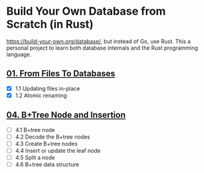# Build Your Own Database from Scratch (in Rust)

https://build-your-own.org/database/, but instead of Go, use Rust. This a personal project to learn both database internals and the Rust programming language.

## [01. From Files To Databases](https://build-your-own.org/database/01_files)

* [x] 1.1 Updating files in-place
* [x] 1.2 Atomic renaming

## [04. B+Tree Node and Insertion](https://build-your-own.org/database/04_btree_code_1)

* [ ] 4.1 B+tree node
* [ ] 4.2 Decode the B+tree nodes
* [ ] 4.3 Create B+tree nodes
* [ ] 4.4 Insert or update the leaf node
* [ ] 4.5 Split a node
* [ ] 4.6 B+tree data structure
